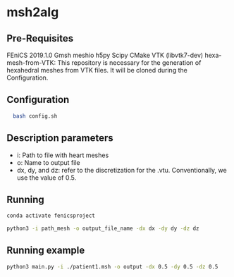 # msh2alg

## Pre-Requisites
FEniCS 2019.1.0
Gmsh
meshio
h5py
Scipy
CMake
VTK (libvtk7-dev)
hexa-mesh-from-VTK: This repository is necessary for the generation of hexahedral meshes from VTK files. It will be cloned during the Configuration.

## Configuration
  ```sh
    bash config.sh
  ```

## Description parameters
- i: Path to file with heart meshes
- o: Name to output file
- dx, dy, and dz: refer to the discretization for the .vtu. Conventionally, we use the value of 0.5.

## Running
```sh
conda activate fenicsproject
```
```sh
python3 -i path_mesh -o output_file_name -dx dx -dy dy -dz dz
```
## Running example
```sh
python3 main.py -i ./patient1.msh -o output -dx 0.5 -dy 0.5 -dz 0.5
``` 